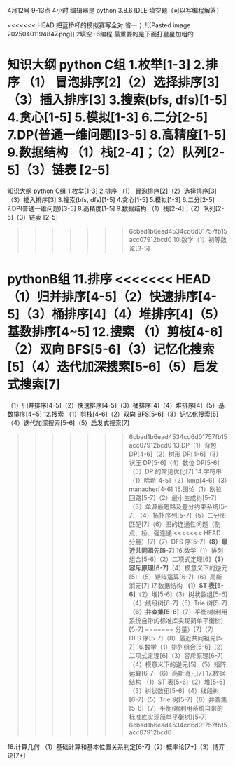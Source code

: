 4月12号 9-13点   4小时
编辑器是 python 3.8.6 IDLE
填空题（可以写编程解答）

<<<<<<< HEAD
把蓝桥杯的模拟赛写全对 省一；
![[Pasted image 20250401194847.png]]
2填空+6编程
最重要的是下面打星星加粗的

知识大纲
python C组
**1.枚举[1-3]
2.排序
（1） 冒泡排序[2]**（2）选择排序[3]（3）插入排序[3]
**3.搜索(bfs, dfs)[1-5]
4.贪心[1-5]
5.模拟[1-3]
6.二分[2-5]**
7.DP(普通一维问题)[3-5]
8.高精度[1-5]
**9.数据结构
（1）栈[2-4]；（2）队列[2-5]**（3）链表 [2-5]
=======

知识大纲
python C组
1.枚举[1-3]
2.排序
（1） 冒泡排序[2]（2）选择排序[3]（3）插入排序[3]
3.搜索(bfs, dfs)[1-5]
4.贪心[1-5]
5.模拟[1-3]
6.二分[2-5]
7.DP(普通一维问题)[3-5]
8.高精度[1-5]
9.数据结构
（1）栈[2-4]；（2）队列[2-5]（3）链表 [2-5]
>>>>>>> 6cbad1b6ead4534cd6d01757fb15acc07912bcd0
10.数学（1）初等数论[3-5]

pythonB组
 11.排序
<<<<<<< HEAD
**（1）归并排序[4-5]（2）快速排序[4-5]**（3）桶排序[4]（4）堆排序[4]（5）基数排序[4~5]
12.搜索
（1）剪枝[4-6]（2）双向 BFS[5-6]**（3）记忆化搜索[5]**（4）迭代加深搜索[5-6]（5）启发式搜索[7]
=======
（1）归并排序[4-5]（2）快速排序[4-5]（3）桶排序[4]（4）堆排序[4]（5）基数排序[4~5]
12.搜索
（1）剪枝[4-6]（2）双向 BFS[5-6]（3）记忆化搜索[5]（4）迭代加深搜索[5-6]（5）启发式搜索[7]
>>>>>>> 6cbad1b6ead4534cd6d01757fb15acc07912bcd0
13.DP（1）背包 DP[4-6]（2）树形 DP[4-6]（3）状压 DP[5-6]（4）数位 DP[5-6]（5）DP 的常见优化[7]
14.字符串
（1）哈希[4-5]（2）kmp[4-6]（3）manacher[4-6]
15.图论（1）欧拉回路[5-7]（2）最小生成树[5-7]（3）单源最短路及差分约束系统[5-7]
（4）拓扑序列[5-7]（5）二分图匹配[7]（6）图的连通性问题（割点、桥、强连通
<<<<<<< HEAD
分量）[7]（7）DFS 序[5-7]**（8）最近共同祖先[5-7]**
16.数学（1）排列组合[5-6]（2）二项式定理[6]**（3）容斥原理[6-7]**（4）模意义下的逆元[5]
（5）矩阵运算[6-7]（6）高斯消元[7]
17.数据结构
**（1）ST 表[5-6]**（2）堆[5-6]（3）树状数组[5-6]（4）线段树[6-7]（5）Trie 树[5-7]**（6）并查集[5-6]**（7）平衡树(利用系统自带的标准库实现简单平衡树)[5-7]
=======
分量）[7]（7）DFS 序[5-7]（8）最近共同祖先[5-7]
16.数学（1）排列组合[5-6]（2）二项式定理[6]（3）容斥原理[6-7]（4）模意义下的逆元[5]
（5）矩阵运算[6-7]（6）高斯消元[7]
17.数据结构
（1）ST 表[5-6]（2）堆[5-6]（3）树状数组[5-6]（4）线段树[6-7]（5）Trie 树[5-7]（6）并查集[5-6]（7）平衡树(利用系统自带的标准库实现简单平衡树)[5-7]
>>>>>>> 6cbad1b6ead4534cd6d01757fb15acc07912bcd0

18.计算几何
（1）基础计算和基本位置关系判定[6-7]（2）概率论[7+]（3）博弈论[7+]